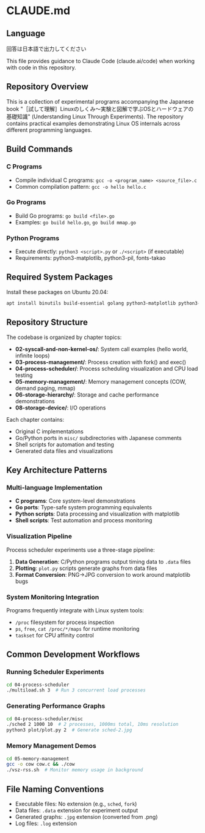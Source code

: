 # CLAUDE.md

## Language
回答は日本語で出力してください

This file provides guidance to Claude Code (claude.ai/code) when working with code in this repository.

## Repository Overview

This is a collection of experimental programs accompanying the Japanese book "［試して理解］Linuxのしくみ～実験と図解で学ぶOSとハードウェアの基礎知識" (Understanding Linux Through Experiments). The repository contains practical examples demonstrating Linux OS internals across different programming languages.

## Build Commands

### C Programs
- Compile individual C programs: `gcc -o <program_name> <source_file>.c`
- Common compilation pattern: `gcc -o hello hello.c`

### Go Programs  
- Build Go programs: `go build <file>.go`
- Examples: `go build hello.go`, `go build mmap.go`

### Python Programs
- Execute directly: `python3 <script>.py` or `./<script>` (if executable)
- Requirements: python3-matplotlib, python3-pil, fonts-takao

## Required System Packages

Install these packages on Ubuntu 20.04:
```bash
apt install binutils build-essential golang python3-matplotlib python3-pil fonts-takao
```

## Repository Structure

The codebase is organized by chapter topics:

- **02-syscall-and-non-kernel-os/**: System call examples (hello world, infinite loops)
- **03-process-management/**: Process creation with fork() and exec()
- **04-process-scheduler/**: Process scheduling visualization and CPU load testing
- **05-memory-management/**: Memory management concepts (COW, demand paging, mmap)
- **06-storage-hierarchy/**: Storage and cache performance demonstrations
- **08-storage-device/**: I/O operations

Each chapter contains:
- Original C implementations
- Go/Python ports in `misc/` subdirectories with Japanese comments
- Shell scripts for automation and testing
- Generated data files and visualizations

## Key Architecture Patterns

### Multi-language Implementation
- **C programs**: Core system-level demonstrations
- **Go ports**: Type-safe system programming equivalents
- **Python scripts**: Data processing and visualization with matplotlib
- **Shell scripts**: Test automation and process monitoring

### Visualization Pipeline
Process scheduler experiments use a three-stage pipeline:
1. **Data Generation**: C/Python programs output timing data to `.data` files
2. **Plotting**: `plot.py` scripts generate graphs from data files  
3. **Format Conversion**: PNG→JPG conversion to work around matplotlib bugs

### System Monitoring Integration
Programs frequently integrate with Linux system tools:
- `/proc` filesystem for process inspection
- `ps`, `free`, `cat /proc/*/maps` for runtime monitoring
- `taskset` for CPU affinity control

## Common Development Workflows

### Running Scheduler Experiments
```bash
cd 04-process-scheduler
./multiload.sh 3  # Run 3 concurrent load processes
```

### Generating Performance Graphs
```bash
cd 04-process-scheduler/misc
./sched 2 1000 10  # 2 processes, 1000ms total, 10ms resolution
python3 plot/plot.py 2  # Generate sched-2.jpg
```

### Memory Management Demos
```bash
cd 05-memory-management
gcc -o cow cow.c && ./cow
./vsz-rss.sh  # Monitor memory usage in background
```

## File Naming Conventions

- Executable files: No extension (e.g., `sched`, `fork`)
- Data files: `.data` extension for experiment output  
- Generated graphs: `.jpg` extension (converted from .png)
- Log files: `.log` extension
